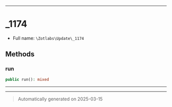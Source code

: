 ***

# _1174





* Full name: `\Zotlabs\Update\_1174`




## Methods


### run



```php
public run(): mixed
```












***


***
> Automatically generated on 2025-03-15
